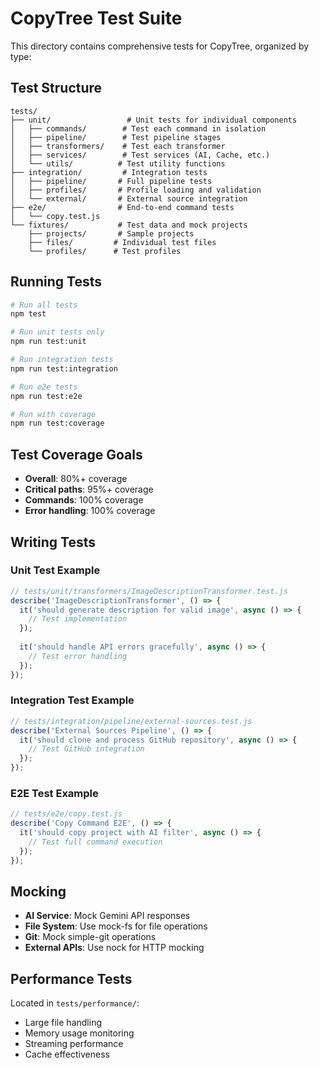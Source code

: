 # CopyTree Test Suite

This directory contains comprehensive tests for CopyTree, organized by type:

## Test Structure

```
tests/
├── unit/                 # Unit tests for individual components
│   ├── commands/        # Test each command in isolation
│   ├── pipeline/        # Test pipeline stages
│   ├── transformers/    # Test each transformer
│   ├── services/        # Test services (AI, Cache, etc.)
│   └── utils/          # Test utility functions
├── integration/         # Integration tests
│   ├── pipeline/       # Full pipeline tests
│   ├── profiles/       # Profile loading and validation
│   └── external/       # External source integration
├── e2e/                # End-to-end command tests
│   └── copy.test.js
└── fixtures/           # Test data and mock projects
    ├── projects/       # Sample projects
    ├── files/         # Individual test files
    └── profiles/      # Test profiles
```

## Running Tests

```bash
# Run all tests
npm test

# Run unit tests only
npm run test:unit

# Run integration tests
npm run test:integration

# Run e2e tests
npm run test:e2e

# Run with coverage
npm run test:coverage

```

## Test Coverage Goals

- **Overall**: 80%+ coverage
- **Critical paths**: 95%+ coverage
- **Commands**: 100% coverage
- **Error handling**: 100% coverage

## Writing Tests

### Unit Test Example

```javascript
// tests/unit/transformers/ImageDescriptionTransformer.test.js
describe('ImageDescriptionTransformer', () => {
  it('should generate description for valid image', async () => {
    // Test implementation
  });
  
  it('should handle API errors gracefully', async () => {
    // Test error handling
  });
});
```

### Integration Test Example

```javascript
// tests/integration/pipeline/external-sources.test.js
describe('External Sources Pipeline', () => {
  it('should clone and process GitHub repository', async () => {
    // Test GitHub integration
  });
});
```

### E2E Test Example

```javascript
// tests/e2e/copy.test.js
describe('Copy Command E2E', () => {
  it('should copy project with AI filter', async () => {
    // Test full command execution
  });
});
```

## Mocking

- **AI Service**: Mock Gemini API responses
- **File System**: Use mock-fs for file operations
- **Git**: Mock simple-git operations
- **External APIs**: Use nock for HTTP mocking

## Performance Tests

Located in `tests/performance/`:
- Large file handling
- Memory usage monitoring
- Streaming performance
- Cache effectiveness